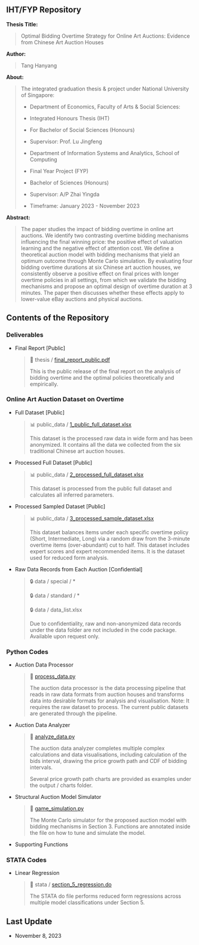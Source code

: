 
## IHT/FYP Repository


**Thesis Title:**
> Optimal Bidding Overtime Strategy for Online Art Auctions: Evidence from Chinese Art Auction Houses

**Author:**
> Tang Hanyang

**About:**
> The integrated graduation thesis & project under National University of Singapore:
>- Department of Economics, Faculty of Arts & Social Sciences: 
>  - Integrated Honours Thesis (IHT)
>  - For Bachelor of Social Sciences (Honours)
>  - Supervisor: Prof. Lu Jingfeng
>
> 
>- Department of Information Systems and Analytics, School of Computing
>  - Final Year Project (FYP)
>  - Bachelor of Sciences (Honours)
>  - Supervisor: A/P Zhai Yingda
>
> 
>- Timeframe: January 2023 - November 2023

**Abstract:**
>The paper studies the impact of bidding overtime in online art auctions. We identify two contrasting overtime bidding 
  mechanisms influencing the final winning price: the positive effect of valuation learning and the negative effect of 
  attention cost. We define a theoretical auction model with bidding mechanisms that yield an optimum outcome through 
  Monte Carlo simulation. By evaluating four bidding overtime durations at six Chinese art auction houses, we 
  consistently observe a positive effect on final prices with longer overtime policies in all settings, from which we 
  validate the bidding mechanisms and propose an optimal design of overtime duration at 3 minutes. The paper then 
  discusses whether these effects apply to lower-value eBay auctions and physical auctions.


## Contents of the Repository

### Deliverables
-  Final Report [Public]
    >  📕 thesis / [final_report_public.pdf](thesis/final_report_public.pdf)
    >
    > This is the public release of the final report on the analysis of bidding overtime and the optimal policies 
    theoretically and empirically.


### Online Art Auction Dataset on Overtime
- Full Dataset [Public]
  >  📊 public_data / [1_public_full_dataset.xlsx](public_data/1_public_full_dataset.xlsx)
  >
  > This dataset is the processed raw data in wide form and has been anonymized. It contains all the data we collected
  > from the six traditional Chinese art auction houses.

- Processed Full Dataset [Public]
  >  📊 public_data / [2_processed_full_dataset.xlsx](public_data/2_processed_full_dataset.xlsx)
  >
  > This dataset is processed from the public full dataset and calculates all inferred parameters.

- Processed Sampled Dataset [Public]
  >  📊 public_data / [3_processed_sample_dataset.xlsx](public_data/3_processed_sample_dataset.xlsx)
  >
  > This dataset balances items under each specific overtime policy (Short, Intermediate, Long) via a random draw
  > from the 3-minute overtime items (over-abundant) cut to half. This dataset includes expert scores and expert recommended items.
  > It is the dataset used for reduced form analysis.

- Raw Data Records from Each Auction [Confidential]
  >  🔒 data / special / *
  > 
  >  🔒 data / standard / *
  > 
  >  🔒 data / data_list.xlsx
  > 
  > Due to confidentiality, raw and non-anonymized data records under the data folder are not included in the code package. Available upon request only.

### Python Codes
- Auction Data Processor
  > 💾 [process_data.py](process_data.py)
  >
  > The auction data processor is the data processing pipeline that reads in raw data formats from auction houses
  > and transforms data into desirable formats for analysis and visualisation. Note: It requires the raw dataset to
  > process. The current public datasets are generated through the pipeline.

- Auction Data Analyzer
  > 💾 [analyze_data.py](analyze_data.py)
  > 
  > The auction data analyzer completes multiple complex calculations and data visualisations, including calculation
  > of the bids interval, drawing the price growth path and CDF of bidding intervals.
  >
  > Several price growth path charts are provided as examples under the output / charts folder.

- Structural Auction Model Simulator
  > 💾 [game_simulation.py](game_simulation.py)
  >
  > The Monte Carlo simulator for the proposed auction model with bidding mechanisms in Section 3. Functions are
  > annotated inside the file on how to tune and simulate the model.

- Supporting Functions

### STATA Codes
- Linear Regression
  >  📑 stata / [section_5_regression.do](stata/section_5_regression.do)
  >
  > The STATA do file performs reduced form regressions across multiple model classifications under Section 5.

## Last Update

- November 8, 2023